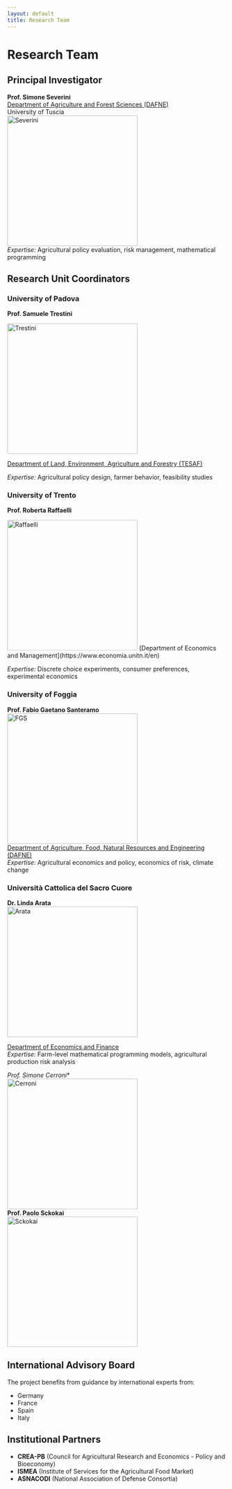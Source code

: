 ```yaml
---
layout: default
title: Research Team
---
```


# Research Team

## Principal Investigator

**Prof. Simone Severini**    
[Department of Agriculture and Forest Sciences (DAFNE)](https://www.unitus.it/en/departments/dafne/)    
University of Tuscia    
<img src="https://github.com/user-attachments/assets/0f42dc0a-fbd0-44a8-a9eb-eb4efa8ca560" alt="Severini" width="300" height="300">      
*Expertise:* Agricultural policy evaluation, risk management, mathematical programming

## Research Unit Coordinators

### University of Padova
**Prof. Samuele Trestini**  


<img src="https://github.com/user-attachments/assets/03f1ea22-d58e-4d34-bed4-e8a9856bd992" alt="Trestini" width="300" height="300">    

[Department of Land, Environment, Agriculture and Forestry (TESAF)](https://alpinenetwork.org/en/dipartimento-territorio-e-sistemi-agroforestali-tesaf-universita-di-padova/#:~:text=The%20Department%20TESAF%20is%20a%20multidisciplinary%20structure%20acting,resources%2C%20mechanization%20in%20agriculture%20and%20forestry%20and%20phytopathology)  

*Expertise:* Agricultural policy design, farmer behavior, feasibility studies

### University of Trento
**Prof. Roberta Raffaelli** 

<img src="https://github.com/user-attachments/assets/305e6f10-4199-45c0-93d2-65d47331603b" alt="Raffaelli" width="300" height="300">   
[Department of Economics and Management](https://www.economia.unitn.it/en)  
  
*Expertise:* Discrete choice experiments, consumer preferences, experimental economics

### University of Foggia
**Prof. Fabio Gaetano Santeramo**  
<img src="https://github.com/user-attachments/assets/c345a1fc-884a-4d8f-bf23-2497a88c5ef5" alt="FGS" width="300" height="300">    
[Department of Agriculture, Food, Natural Resources and Engineering (DAFNE)](https://www.agraria.unifg.it/en)  
*Expertise:* Agricultural economics and policy, economics of risk, climate change

### Università Cattolica del Sacro Cuore
**Dr. Linda Arata**  
 <img src="https://github.com/user-attachments/assets/41544120-4054-42b0-b0ac-ea3ff39104dc" alt="Arata" width="300" height="300">  


[Department of Economics and Finance](https://dipartimenti.unicatt.it/defin?rdeLocaleAttr=en)  
*Expertise:* Farm-level mathematical programming models, agricultural production risk analysis


*Prof. Simone Cerroni**    
<img src="https://github.com/user-attachments/assets/5ec19f3f-2204-4b91-be6a-64c552e83df2" alt="Cerroni" width="300" height="300">   
**Prof. Paolo Sckokai**  
<img src="https://github.com/user-attachments/assets/134068ef-6207-41ed-b76a-8f6b92e46648" alt="Sckokai" width="300" height="300">    




## International Advisory Board

The project benefits from guidance by international experts from:
- Germany
- France  
- Spain
- Italy

## Institutional Partners

- **CREA-PB** (Council for Agricultural Research and Economics - Policy and Bioeconomy)
- **ISMEA** (Institute of Services for the Agricultural Food Market)
- **ASNACODI** (National Association of Defense Consortia)
